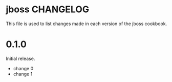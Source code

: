 # jboss CHANGELOG

This file is used to list changes made in each version of the jboss cookbook.

# 0.1.0

Initial release.

- change 0
- change 1

